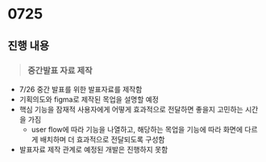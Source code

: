 # 0725

## 진행 내용
> ### 중간발표 자료 제작
- 7/26 중간 발표를 위한 발표자료를 제작함
- 기획의도와 figma로 제작된 목업을 설명할 예정
- 핵심 기능을 잠재적 사용자에게 어떻게 효과적으로 전달하면 좋을지 고민하는 시간을 가짐
    - user flow에 따라 기능을 나열하고, 해당하는 목업을 기능에 따라 화면에 다르게 배치하며 더 효과적으로 전달되도록 구성함
- 발표자료 제작 관계로 예정된 개발은 진행하지 못함